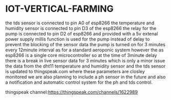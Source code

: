 # IOT-VERTICAL-FARMING
the tds sensor is connected to pin A0 of esp8266
the temperature and humidity sensor is connected to pin D3 of the esp8266
the relay for the pump is connected to pin D2 of esp8266 and provided with a 5v extenal power supply
millis function is used for the pump instead of delay to prevent the blocking of the sensor data
the pump is turned on for 3 minutes every 12minute interval as for a standard aeroponic system
however the as esp8266 is a single core microcontroller so at the time of 3minute delay there is a break in live sensor data for 3 minutes which is only a minor issue
the data from the dht11 temperature and humidity sensor and the tds sensor is updated to thingspeak.com where these parameters are closley monitored
we are also planning to include a ph sensor in the future and also a notification and automatic control system for the ph and tds control.

thingspeak channel:https://thingspeak.com/channels/1622989
